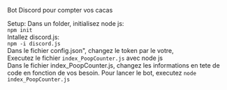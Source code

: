 Bot Discord pour compter vos cacas

Setup:
Dans un folder, initialisez node js:  
```npm init```  
Intallez discord.js:  
```npm -i discord.js```  
Dans le fichier config.json", changez le token par le votre,  
Executez le fichier ```index_PoopCounter.js``` avec node js  
Dans le fichier index_PoopCounter.js, changez les informations en tete de code en fonction de vos besoin.
Pour lancer le bot, executez ```node index_PoopCounter.js```
